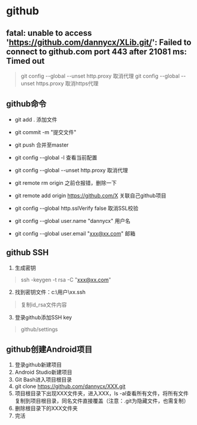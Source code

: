 # github

## fatal: unable to access 'https://github.com/dannycx/XLib.git/': Failed to connect to github.com port 443 after 21081 ms: Timed out
> git config --global --unset http.proxy 取消代理
> git config --global --unset https.proxy 取消https代理

## github命令
+ git add . 添加文件
+ git commit -m "提交文件"
+ git push 合并至master

+ git config --global -l 查看当前配置
+ git config --global --unset http.proxy 取消代理
+ git remote rm origin 之前仓报错，删除一下
+ git remote add origin https://github.com/X 关联自己github项目
+ git config --global http.sslVerify false 取消SSL校验
+ git config --global user.name "dannycx" 用户名
+ git config --global user.email "xxx@xx.com" 邮箱

## github SSH
1. 生成密钥
> ssh -keygen -t rsa -C "xxx@xx.com"
2. 找到密钥文件：c:\用户\xx\.ssh
> 复制id_rsa文件内容
3. 登录github添加SSH key
> github/settings

## github创建Android项目

1. 登录github新建项目
2. Android Studio新建项目
3. Git Bash进入项目根目录
4. git clone https://github.com/dannycx/XXX.git
5. 项目根目录下出现XXX文件夹，进入XXX，ls -al查看所有文件，将所有文件复制到项目根目录，同名文件直接覆盖（注意：.git为隐藏文件，也需复制）
6. 删除根目录下的XXX文件夹
7. 完活